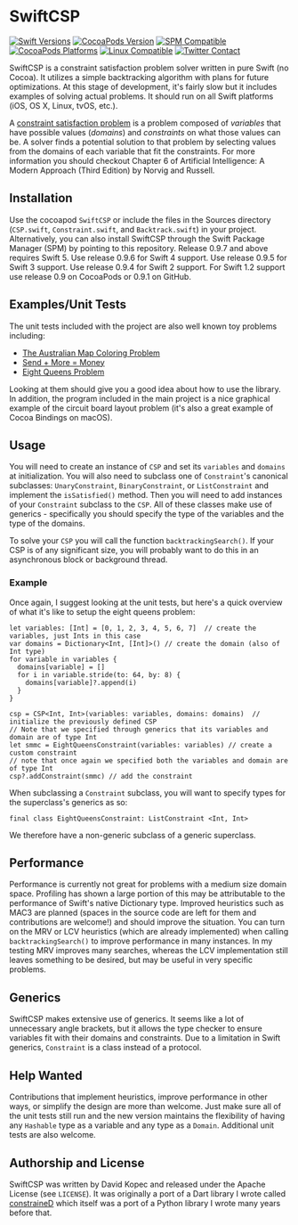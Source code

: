 # SwiftCSP

[![Swift Versions](https://img.shields.io/badge/Swift-1%2C2%2C3%2C4%2C5-green.svg)](https://swift.org)
[![CocoaPods Version](https://img.shields.io/cocoapods/v/SwiftCSP.svg)](https://cocoapods.org/pods/SwiftCSP)
[![SPM Compatible](https://img.shields.io/badge/SPM-compatible-4BC51D.svg?style=flat)](https://swift.org/package-manager/)
[![CocoaPods Platforms](https://img.shields.io/cocoapods/p/SwiftCSP.svg)](https://cocoapods.org/pods/SwiftCSP)
[![Linux Compatible](https://img.shields.io/badge/Linux-compatible-4BC51D.svg?style=flat)](https://swift.org)
[![Twitter Contact](https://img.shields.io/badge/contact-@davekopec-blue.svg?style=flat)](https://twitter.com/davekopec)

SwiftCSP is a constraint satisfaction problem solver written in pure Swift (no Cocoa). It utilizes a simple backtracking algorithm with plans for future optimizations. At this stage of development, it's fairly slow but it includes examples of solving actual problems. It should run on all Swift platforms (iOS, OS X, Linux, tvOS, etc.).

A [constraint satisfaction problem](https://en.wikipedia.org/wiki/Constraint_satisfaction_problem) is a problem composed of *variables* that have possible values (*domains*) and *constraints* on what those values can be. A solver finds a potential solution to that problem by selecting values from the domains of each variable that fit the constraints. For more information you should checkout Chapter 6 of Artificial Intelligence: A Modern Approach (Third Edition) by Norvig and Russell.

## Installation
Use the cocoapod `SwiftCSP` or include the files in the Sources directory (`CSP.swift`, `Constraint.swift`, and `Backtrack.swift`) in your project. Alternatively, you can also install SwiftCSP through the Swift Package Manager (SPM) by pointing to this repository. Release 0.9.7 and above requires Swift 5. Use release 0.9.6 for Swift 4 support. Use release 0.9.5 for Swift 3 support. Use release 0.9.4 for Swift 2 support. For Swift 1.2 support use release 0.9 on CocoaPods or 0.9.1 on GitHub.

## Examples/Unit Tests
The unit tests included with the project are also well known toy problems including:
- [The Australian Map Coloring Problem](https://en.wikipedia.org/wiki/Four_color_theorem)
- [Send + More = Money](https://en.wikipedia.org/wiki/Verbal_arithmetic)
- [Eight Queens Problem](https://en.wikipedia.org/wiki/Eight_queens_puzzle)

Looking at them should give you a good idea about how to use the library. In addition, the program included in the main project is a nice graphical example of the circuit board layout problem (it's also a great example of Cocoa Bindings on macOS).

## Usage
You will need to create an instance of `CSP` and set its `variables` and `domains` at initialization. You will also need to subclass one of `Constraint`'s canonical subclasses: `UnaryConstraint`, `BinaryConstraint`, or `ListConstraint` and implement the `isSatisfied()` method. Then you will need to add instances of your `Constraint` subclass to the `CSP`. All of these classes make use of generics - specifically you should specify the type of the variables and the type of the domains.

To solve your `CSP` you will call the function `backtrackingSearch()`. If your CSP is of any significant size, you will probably want to do this in an asynchronous block or background thread.

### Example
Once again, I suggest looking at the unit tests, but here's a quick overview of what it's like to setup the eight queens problem:
```
let variables: [Int] = [0, 1, 2, 3, 4, 5, 6, 7]  // create the variables, just Ints in this case
var domains = Dictionary<Int, [Int]>() // create the domain (also of Int type)
for variable in variables {
  domains[variable] = []
  for i in variable.stride(to: 64, by: 8) {
    domains[variable]?.append(i)
  }
}
        
csp = CSP<Int, Int>(variables: variables, domains: domains)  // initialize the previously defined CSP
// Note that we specified through generics that its variables and domain are of type Int
let smmc = EightQueensConstraint(variables: variables) // create a custom constraint
// note that once again we specified both the variables and domain are of type Int
csp?.addConstraint(smmc) // add the constraint
```

When subclassing a `Constraint` subclass, you will want to specify types for the superclass's generics as so:
```
final class EightQueensConstraint: ListConstraint <Int, Int>
```
We therefore have a non-generic subclass of a generic superclass.

## Performance
Performance is currently not great for problems with a medium size domain space. Profiling has shown a large portion of this may be attributable to the performance of Swift's native Dictionary type. Improved heuristics such as MAC3 are planned (spaces in the source code are left for them and contributions are welcome!) and should improve the situation. You can turn on the MRV or LCV heuristics (which are already implemented) when calling `backtrackingSearch()` to improve performance in many instances. In my testing MRV improves many searches, whereas the LCV implementation still leaves something to be desired, but may be useful in very specific problems.

## Generics
SwiftCSP makes extensive use of generics. It seems like a lot of unnecessary angle brackets, but it allows the type checker to ensure variables fit with their domains and constraints. Due to a limitation in Swift generics, `Constraint` is a class instead of a protocol.

## Help Wanted
Contributions that implement heuristics, improve performance in other ways, or simplify the design are more than welcome. Just make sure all of the unit tests still run and the new version maintains the flexibility of having any `Hashable` type as a variable and any type as a `Domain`. Additional unit tests are also welcome.

## Authorship and License
SwiftCSP was written by David Kopec and released under the Apache License (see `LICENSE`). It was originally a port of a Dart library I wrote called [constraineD](https://github.com/davecom/constraineD) which itself was a port of a Python library I wrote many years before that.
